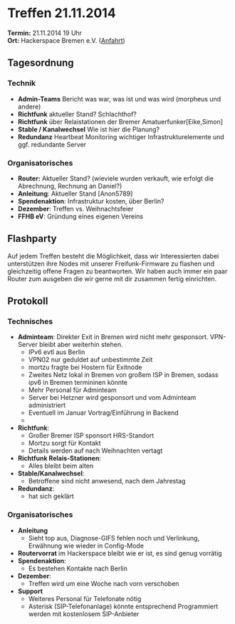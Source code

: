 # Treffen 21.11.2014

**Termin:** 21.11.2014 19 Uhr
<br>
**Ort:** Hackerspace Bremen e.V. ([Anfahrt](https://www.hackerspace-bremen.de/anfahrt/))

## Tagesordnung


### Technik
* **Admin-Teams** Bericht was war, was ist und was wird (morpheus und andere)
* **Richtfunk** aktueller Stand? Schlachthof?
* **Richtfunk** über Relaistationen der Bremer Amatuerfunker[Eike,Simon]
* **Stable / Kanalwechsel** Wie ist hier die Planung?
* **Redundanz** Heartbeat Monitoring wichtiger Infrastrukturelemente und ggf. redundante Server



### Organisatorisches
* **Router:** Aktueller Stand? (wieviele wurden verkauft, wie erfolgt die Abrechnung, Rechnung an Daniel?)
* **Anleitung**: Aktueller Stand [Anon5789]
* **Spendenaktion**: Infrastruktur kosten, über Berlin?
* **Dezember**: Treffen vs. Weihnachtsfeier
* **FFHB eV**: Gründung eines eigenen Vereins

## Flashparty 
Auf jedem Treffen besteht die Möglichkeit, dass wir Interessierten dabei unterstützen ihre Nodes mit unserer Freifunk-Firmware zu flashen und gleichzeitig offene Fragen zu beantworten. Wir haben auch immer ein paar Router zum ausgeben die wir gerne mit dir zusammen fertig einrichten.

## Protokoll
### Technisches
* **Adminteam**: Direkter Exit in Bremen wird nicht mehr gesponsort. VPN-Server bleibt aber weiterhin stehen. 
  * IPv6 evtl aus Berlin
  * VPN02 nur geduldet auf unbestimmte Zeit
  * mortzu fragte bei Hostern für Exitnode 
  * Zweites Netz lokal in Bremen von großem ISP in Bremen, sodass ipv6 in Bremen termininen könnte
  * Mehr Personal für Adminteam 
  * Server bei Hetzner wird gesponsort und vom Adminteam administriert
  * Eventuell im Januar Vortrag/Einführung in Backend
  * 
* **Richtfunk**: 
  * Großer Bremer ISP sponsort HRS-Standort
  * Mortzu sorgt für Kontakt 
  * Details werden auf nach Weihnachten vertagt
* **Richtfunk Relais-Stationen**:
  * Alles bleibt beim alten
* **Stable/Kanalwechsel**: 
  * Betroffene sind nicht anwesend, nach dem Jahrestag
* **Redundanz**: 
  * hat sich geklärt



### Organisatorisches 
* **Anleitung** 
  * Sieht top aus, Diagnose-GIFS fehlen noch und Verlinkung, Erwähnung wie wieder in Config-Mode
* **Routervorrat** im Hackerspace bleibt wie er ist, es sind genug vorrätig
* **Spendenaktion**: 
  * Es bestehen Kontakte nach Berlin
* **Dezember**:
  * Treffen wird um eine Woche nach vorn verschoben
* **Support**
  * Weiteres Personal für Telefonate nötig
  * Asterisk (SIP-Telefonanlage) könnte entsprechend Programmiert werden mit kostenlosem SIP-Anbieter
